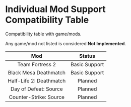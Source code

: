 Individual Mod Support Compatibility Table
=====

Compatibility table with game/mods.

Any game/mod not listed is considered **Not Implemented**.

| Mod | Status |
|:-----------:|:------:|
|Team Fortress 2|Basic Support|
|Black Mesa Deathmatch|Basic Support|
|Half-Life 2: Deathmatch|Planned|
|Day of Defeat: Source|Planned|
|Counter-Strike: Source|Planned|


